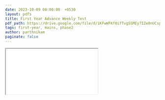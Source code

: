 ```yaml
---
date: 2023-10-09 00:00:00  +0530
layout: pdfs
title: First Year Advance Weekly Test
pdf_path: https://drive.google.com/file/d/1KFwWFKf0ifTvgSSMEy7IZe0nUCsp17xI/preview?usp=sharing
tags: first-year, mains, phase2
author: parthnikam
paginate: false
---
```


<iframe class="embed-pdf" src="{{ page.pdf_path }}#toolbar=0" seamless="seamless" scrolling="no" style="overflow:hidden"></iframe>
